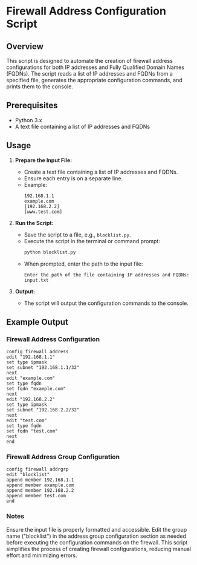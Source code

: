# Firewall Address Configuration Script

## Overview

This script is designed to automate the creation of firewall address configurations for both IP addresses and Fully Qualified Domain Names (FQDNs). The script reads a list of IP addresses and FQDNs from a specified file, generates the appropriate configuration commands, and prints them to the console.

## Prerequisites

- Python 3.x
- A text file containing a list of IP addresses and FQDNs

## Usage

1. **Prepare the Input File:**
   - Create a text file containing a list of IP addresses and FQDNs.
   - Ensure each entry is on a separate line.
   - Example:
     ```
     192.168.1.1
     example.com
     [192.168.2.2]
     [www.test.com]
     ```

2. **Run the Script:**
   - Save the script to a file, e.g., `blocklist.py`.
   - Execute the script in the terminal or command prompt:
     ```sh
     python blocklist.py
     ```
   - When prompted, enter the path to the input file:
     ```
     Enter the path of the file containing IP addresses and FQDNs: input.txt
     ```

3. **Output:**
   - The script will output the configuration commands to the console.

## Example Output

### Firewall Address Configuration
```
config firewall address
edit "192.168.1.1"
set type ipmask
set subnet "192.168.1.1/32"
next
edit "example.com"
set type fqdn
set fqdn "example.com"
next
edit "192.168.2.2"
set type ipmask
set subnet "192.168.2.2/32"
next
edit "test.com"
set type fqdn
set fqdn "test.com"
next
end
```

### Firewall Address Group Configuration
```
config firewall addrgrp
edit "blocklist"
append member 192.168.1.1
append member example.com
append member 192.168.2.2
append member test.com
end
```

### Notes
Ensure the input file is properly formatted and accessible.
Edit the group name ("blocklist") in the address group configuration section as needed before executing the configuration commands on the firewall.
This script simplifies the process of creating firewall configurations, reducing manual effort and minimizing errors.
